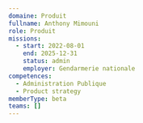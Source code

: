 ```yaml
---
domaine: Produit
fullname: Anthony Mimouni
role: Produit
missions:
  - start: 2022-08-01
    end: 2025-12-31
    status: admin
    employer: Gendarmerie nationale
competences:
  - Administration Publique
  - Product strategy
memberType: beta
teams: []
---
```


